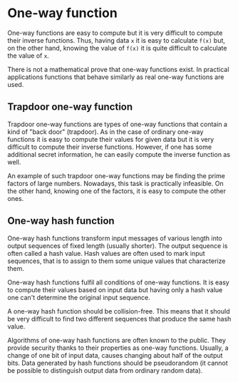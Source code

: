 # One-way function

One-way functions are easy to compute but it is very difficult to compute their inverse functions. Thus, having data `x` it is easy to calculate `f(x)` but, on the other hand, knowing the value of `f(x)` it is quite difficult to calculate the value of `x`.

There is not a mathematical prove that one-way functions exist. In practical applications functions that behave similarly as real one-way functions are used.

## Trapdoor one-way function

Trapdoor one-way functions are types of one-way functions that contain a kind of "back door" (trapdoor). As in the case of ordinary one-way functions it is easy to compute their values for given data but it is very difficult to compute their inverse functions. However, if one has some additional secret information, he can easily compute the inverse function as well.

An example of such trapdoor one-way functions may be finding the prime factors of large numbers. Nowadays, this task is practically infeasible. On the other hand, knowing one of the factors, it is easy to compute the other ones.

## One-way hash function

One-way hash functions transform input messages of various length into output sequences of fixed length (usually shorter). The output sequence is often called a hash value. Hash values are often used to mark input sequences, that is to assign to them some unique values that characterize them.

One-way hash functions fulfil all conditions of one-way functions. It is easy to compute their values based on input data but having only a hash value one can't determine the original input sequence.

A one-way hash function should be collision-free. This means that it should be very difficult to find two different sequences that produce the same hash value.

Algorithms of one-way hash functions are often known to the public. They provide security thanks to their properties as one-way functions. Usually, a change of one bit of input data, causes changing about half of the output bits. Data generated by hash functions should be pseudorandom (it cannot be possible to distinguish output data from ordinary random data).

